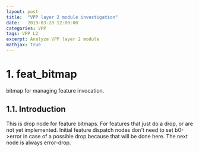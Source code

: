 ```yaml
---
layout: post
title:  "VPP layer 2 module investigation"
date:   2019-03-28 12:00:00
categories: VPP
tags: VPP L2
excerpt: Analyze VPP layer 2 module
mathjax: true
---
```

# 1. feat_bitmap
bitmap for managing feature invocation.

## 1.1. Introduction
This is drop node for feature bitmaps.
For features that just do a drop, or are not yet implemented. Initial feature dispatch nodes don't need to set b0->error in case of a possible drop because that will be done here. The next node is always error-drop.
